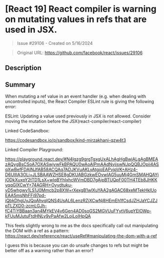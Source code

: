 # [React 19] React compiler is warning on mutating values in refs that are used in JSX.

> Issue #29106 - Created on 5/16/2024

> Original URL: https://github.com/facebook/react/issues/29106

## Description

## Summary

When mutating a ref value in an event handler (e.g. when dealing with uncontrolled inputs), the React Compiler ESLint rule is giving the following error:

ESLint: Updating a value used previously in JSX is not allowed. Consider moving the mutation before the JSX(react-compiler/react-compiler)

Linked CodeSandbox:

https://codesandbox.io/p/sandbox/kind-mirzakhani-qzw4t3

Linked Compiler Playground:

https://playground.react.dev/#N4Igzg9grgTgxgUxALhAgHgBwjALgAgBMEAzAQygBsCSoA7OXASwjvwFkBPAQU0wAoAlPmAAdNvjiswNJpQQBJOpii4ASqXwBefFDAINJfAB58ACQAq7ADJKVuAKLyAtgjoEAPvjpVK+AHz4-D6UlIIA3OLi+JLSBAAWZHSE8gDKUABGzkwEOvwIAG5uuMj4GmSMAHQAYjjODkXuxpY2tTD1LsX+wlqBYhIxhcWVmDBD7gAipBTUQpF00TH4TEb8JHKKyqqGlXCwY+74AGRH+Ovydtuku-vD5whgwv1LS1J0Mmcb2p8XW+rXexgB1wlXuYAA2gAGAC68xeMTekHklUoEAA5msNhFFi97pd-iQbkDhgUyJQoAhvqIQNS4UsAL6LenzRZjXCwNj8HEmEh1fCsdJZHJaYCJZJpTLZXD0-zcmLGJh-fC4TiYBBaan3an4MYkEV4v6Gen4AD0soGS2MGVUuFYytV6upYElOWp-kFUuMJutuFtdHNLy9vPaAfw2LojLoIHpQA

This feels slightly wrong to me as the docs specifically call out manipulating the DOM with a ref as a pattern:
https://react.dev/reference/react/useRef#manipulating-the-dom-with-a-ref

I guess this is because you can do unsafe changes to refs but might be better off as a warning rather than an error?
